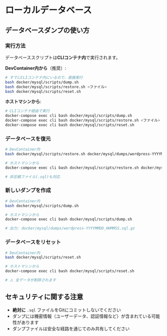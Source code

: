 # ローカルデータベース

## データベースダンプの使い方

### 実行方法

データベーススクリプトは**CLIコンテナ内**で実行されます。

**DevContainer内から**（推奨）:
```bash
# すでにCLIコンテナ内にいるので、直接実行
bash docker/mysql/scripts/dump.sh
bash docker/mysql/scripts/restore.sh <ファイル>
bash docker/mysql/scripts/reset.sh
```

**ホストマシンから**:
```bash
# CLIコンテナ経由で実行
docker-compose exec cli bash docker/mysql/scripts/dump.sh
docker-compose exec cli bash docker/mysql/scripts/restore.sh <ファイル>
docker-compose exec cli bash docker/mysql/scripts/reset.sh
```

### データベースを復元

```bash
# DevContainer内
bash docker/mysql/scripts/restore.sh docker/mysql/dumps/wordpress-YYYYMMDD_HHMMSS.sql.gz

# ホストマシンから
docker-compose exec cli bash docker/mysql/scripts/restore.sh docker/mysql/dumps/wordpress-YYYYMMDD_HHMMSS.sql.gz

# 非圧縮ファイル(.sql)も対応
```

### 新しいダンプを作成

```bash
# DevContainer内
bash docker/mysql/scripts/dump.sh

# ホストマシンから
docker-compose exec cli bash docker/mysql/scripts/dump.sh

# 出力: docker/mysql/dumps/wordpress-YYYYMMDD_HHMMSS.sql.gz
```

### データベースをリセット

```bash
# DevContainer内
bash docker/mysql/scripts/reset.sh

# ホストマシンから
docker-compose exec cli bash docker/mysql/scripts/reset.sh

# ⚠️ 全データが削除されます
```

## セキュリティに関する注意

- **絶対に** `.sql` ファイルをGitにコミットしないでください
- ダンプには機密情報（ユーザーデータ、認証情報など）が含まれている可能性があります
- ダンプファイルは安全な経路を通じてのみ共有してください
